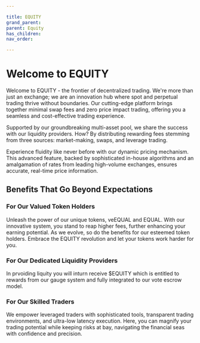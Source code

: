 ```yaml
---

title: EQUITY
grand_parent:
parent: Equity
has_children:
nav_order:

---
```


# Welcome to EQUITY

Welcome to EQUITY - the frontier of decentralized trading. We're more than just an exchange; we are an innovation hub where spot and perpetual trading thrive without boundaries. Our cutting-edge platform brings together minimal swap fees and zero price impact trading, offering you a seamless and cost-effective trading experience.

Supported by our groundbreaking multi-asset pool, we share the success with our liquidity providers. How? By distributing rewarding fees stemming from three sources: market-making, swaps, and leverage trading.

Experience fluidity like never before with our dynamic pricing mechanism. This advanced feature, backed by sophisticated in-house algorithms and an amalgamation of rates from leading high-volume exchanges, ensures accurate, real-time price information.

## Benefits That Go Beyond Expectations

### For Our Valued Token Holders
Unleash the power of our unique tokens, veEQUAL and EQUAL. With our innovative system, you stand to reap higher fees, further enhancing your earning potential. As we evolve, so do the benefits for our esteemed token holders. Embrace the EQUITY revolution and let your tokens work harder for you.

### For Our Dedicated Liquidity Providers
In prvoiding liquity you will inturn receive $EQUITY which is entitled to rewards from our gauge system and fully integrated to our vote escrow model.

### For Our Skilled Traders
We empower leveraged traders with sophisticated tools, transparent trading environments, and ultra-low latency execution. Here, you can magnify your trading potential while keeping risks at bay, navigating the financial seas with confidence and precision.


